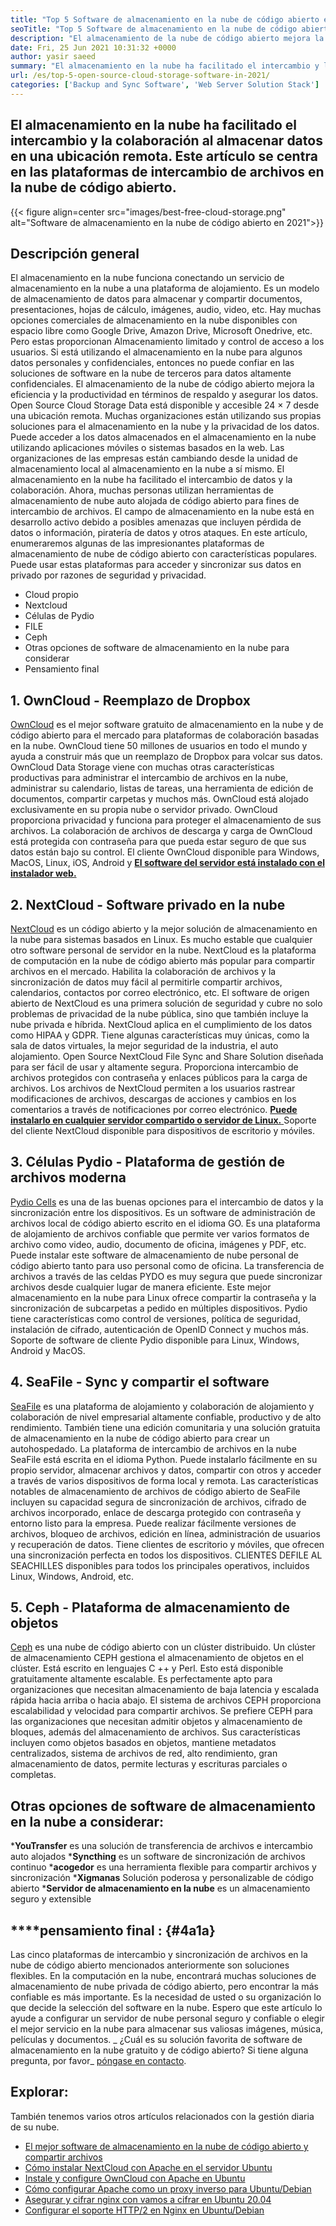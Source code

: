 ```yaml
---
title: "Top 5 Software de almacenamiento en la nube de código abierto en 2021 en 2021" 
seoTitle: "Top 5 Software de almacenamiento en la nube de código abierto en 2021 en 2021" 
description: "El almacenamiento de la nube de código abierto mejora la eficiencia y la productividad en términos de respaldo y asegurar los datos. Este artículo se centra en las mejores aplicaciones de almacenamiento en la nube." 
date: Fri, 25 Jun 2021 10:31:32 +0000
author: yasir saeed
summary: "El almacenamiento en la nube ha facilitado el intercambio y la colaboración al almacenar datos en una ubicación remota. Este artículo se centra en las plataformas de intercambio de archivos en la nube de código abierto." 
url: /es/top-5-open-source-cloud-storage-software-in-2021/
categories: ['Backup and Sync Software', 'Web Server Solution Stack']
---
```


## El almacenamiento en la nube ha facilitado el intercambio y la colaboración al almacenar datos en una ubicación remota. Este artículo se centra en las plataformas de intercambio de archivos en la nube de código abierto.

{{< figure align=center src="images/best-free-cloud-storage.png" alt="Software de almacenamiento en la nube de código abierto en 2021">}}


## **Descripción general**
El almacenamiento en la nube funciona conectando un servicio de almacenamiento en la nube a una plataforma de alojamiento. Es un modelo de almacenamiento de datos para almacenar y compartir documentos, presentaciones, hojas de cálculo, imágenes, audio, video, etc. Hay muchas opciones comerciales de almacenamiento en la nube disponibles con espacio libre como Google Drive, Amazon Drive, Microsoft Onedrive, etc. Pero estas proporcionan Almacenamiento limitado y control de acceso a los usuarios. Si está utilizando el almacenamiento en la nube para algunos datos personales y confidenciales, entonces no puede confiar en las soluciones de software en la nube de terceros para datos altamente confidenciales. El almacenamiento de la nube de código abierto mejora la eficiencia y la productividad en términos de respaldo y asegurar los datos.
Open Source Cloud Storage Data está disponible y accesible 24 × 7 desde una ubicación remota. Muchas organizaciones están utilizando sus propias soluciones para el almacenamiento en la nube y la privacidad de los datos. Puede acceder a los datos almacenados en el almacenamiento en la nube utilizando aplicaciones móviles o sistemas basados ​​en la web. Las organizaciones de las empresas están cambiando desde la unidad de almacenamiento local al almacenamiento en la nube a sí mismo. El almacenamiento en la nube ha facilitado el intercambio de datos y la colaboración. Ahora, muchas personas utilizan herramientas de almacenamiento de nube auto alojada de código abierto para fines de intercambio de archivos. El campo de almacenamiento en la nube está en desarrollo activo debido a posibles amenazas que incluyen pérdida de datos o información, piratería de datos y otros ataques.
En este artículo, enumeraremos algunas de las impresionantes plataformas de almacenamiento de nube de código abierto con características populares. Puede usar estas plataformas para acceder y sincronizar sus datos en privado por razones de seguridad y privacidad.
  * Cloud propio
  * Nextcloud
  * Células de Pydio
  * FILE
  * Ceph
  * Otras opciones de software de almacenamiento en la nube para considerar
  * Pensamiento final

## 1. OwnCloud - Reemplazo de Dropbox
[OwnCloud][1] es el mejor software gratuito de almacenamiento en la nube y de código abierto para el mercado para plataformas de colaboración basadas en la nube. OwnCloud tiene 50 millones de usuarios en todo el mundo y ayuda a construir más que un reemplazo de Dropbox para volcar sus datos. OwnCloud Data Storage viene con muchas otras características productivas para administrar el intercambio de archivos en la nube, administrar su calendario, listas de tareas, una herramienta de edición de documentos, compartir carpetas y muchos más. OwnCloud está alojado exclusivamente en su propia nube o servidor privado. OwnCloud proporciona privacidad y funciona para proteger el almacenamiento de sus archivos. La colaboración de archivos de descarga y carga de OwnCloud está protegida con contraseña para que pueda estar seguro de que sus datos están bajo su control.
El cliente OwnCloud disponible para Windows, MacOS, Linux, iOS, Android y [**El software del servidor está instalado con el instalador web.** ][2]

## 2. NextCloud - Software privado en la nube
[NextCloud][3] es un código abierto y la mejor solución de almacenamiento en la nube para sistemas basados ​​en Linux. Es mucho estable que cualquier otro software personal de servidor en la nube. NextCloud es la plataforma de computación en la nube de código abierto más popular para compartir archivos en el mercado. Habilita la colaboración de archivos y la sincronización de datos muy fácil al permitirle compartir archivos, calendarios, contactos por correo electrónico, etc. El software de origen abierto de NextCloud es una primera solución de seguridad y cubre no solo problemas de privacidad de la nube pública, sino que también incluye la nube privada e híbrida. NextCloud aplica en el cumplimiento de los datos como HIPAA y GDPR.
Tiene algunas características muy únicas, como la sala de datos virtuales, la mejor seguridad de la industria, el auto alojamiento. Open Source NextCloud File Sync and Share Solution diseñada para ser fácil de usar y altamente segura. Proporciona intercambio de archivos protegidos con contraseña y enlaces públicos para la carga de archivos. Los archivos de NextCloud permiten a los usuarios rastrear modificaciones de archivos, descargas de acciones y cambios en los comentarios a través de notificaciones por correo electrónico. [**Puede instalarlo en cualquier servidor compartido o servidor de Linux.** ][4]
Soporte del cliente NextCloud disponible para dispositivos de escritorio y móviles.

## 3. Células Pydio - Plataforma de gestión de archivos moderna
[Pydio Cells][5] es una de las buenas opciones para el intercambio de datos y la sincronización entre los dispositivos. Es un software de administración de archivos local de código abierto escrito en el idioma GO. Es una plataforma de alojamiento de archivos confiable que permite ver varios formatos de archivo como video, audio, documento de oficina, imágenes y PDF, etc. Puede instalar este software de almacenamiento de nube personal de código abierto tanto para uso personal como de oficina. La transferencia de archivos a través de las celdas PYDO es muy segura que puede sincronizar archivos desde cualquier lugar de manera eficiente. Este mejor almacenamiento en la nube para Linux ofrece compartir la contraseña y la sincronización de subcarpetas a pedido en múltiples dispositivos. Pydio tiene características como control de versiones, política de seguridad, instalación de cifrado, autenticación de OpenID Connect y muchos más.
Soporte de software de cliente Pydio disponible para Linux, Windows, Android y MacOS.

## 4. SeaFile - Sync y compartir el software
[SeaFile][6] es una plataforma de alojamiento y colaboración de alojamiento y colaboración de nivel empresarial altamente confiable, productivo y de alto rendimiento. También tiene una edición comunitaria y una solución gratuita de almacenamiento en la nube de código abierto para crear un autohospedado. La plataforma de intercambio de archivos en la nube SeaFile está escrita en el idioma Python.
Puede instalarlo fácilmente en su propio servidor, almacenar archivos y datos, compartir con otros y acceder a través de varios dispositivos de forma local y remota. Las características notables de almacenamiento de archivos de código abierto de SeaFile incluyen su capacidad segura de sincronización de archivos, cifrado de archivos incorporado, enlace de descarga protegido con contraseña y entorno listo para la empresa. Puede realizar fácilmente versiones de archivos, bloqueo de archivos, edición en línea, administración de usuarios y recuperación de datos. Tiene clientes de escritorio y móviles, que ofrecen una sincronización perfecta en todos los dispositivos.
CLIENTES DEFILE AL SEACHILLES disponibles para todos los principales operativos, incluidos Linux, Windows, Android, etc.

## 5. Ceph - Plataforma de almacenamiento de objetos
[Ceph][7] es una nube de código abierto con un clúster distribuido. Un clúster de almacenamiento CEPH gestiona el almacenamiento de objetos en el clúster. Está escrito en lenguajes C ++ y Perl. Esto está disponible gratuitamente altamente escalable. Es perfectamente apto para organizaciones que necesitan almacenamiento de baja latencia y escalada rápida hacia arriba o hacia abajo. El sistema de archivos CEPH proporciona escalabilidad y velocidad para compartir archivos. Se prefiere CEPH para las organizaciones que necesitan admitir objetos y almacenamiento de bloques, además del almacenamiento de archivos.
Sus características incluyen como objetos basados ​​en objetos, mantiene metadatos centralizados, sistema de archivos de red, alto rendimiento, gran almacenamiento de datos, permite lecturas y escrituras parciales o completas.

## Otras opciones de software de almacenamiento en la nube a considerar:
  ***YouTransfer**  es una solución de transferencia de archivos e intercambio auto alojados
  ***Syncthing**  es un software de sincronización de archivos continuo
  ***acogedor**  es una herramienta flexible para compartir archivos y sincronización
  ***Xigmanas**  Solución poderosa y personalizable de código abierto
  ***Servidor de almacenamiento en la nube**  es un almacenamiento seguro y extensible

## ****pensamiento final **:** {#4a1a}
Las cinco plataformas de intercambio y sincronización de archivos en la nube de código abierto mencionados anteriormente son soluciones flexibles. En la computación en la nube, encontrará muchas soluciones de almacenamiento de nube privada de código abierto, pero encontrar la más confiable es más importante. Es la necesidad de usted o su organización lo que decide la selección del software en la nube. Espero que este artículo lo ayude a configurar un servidor de nube personal seguro y confiable o elegir el mejor servicio en la nube para almacenar sus valiosas imágenes, música, películas y documentos.
_ ¿Cuál es su solución favorita de software de almacenamiento en la nube gratuito y de código abierto? Si tiene alguna pregunta, por favor_ [póngase en contacto][8].

## Explorar:
También tenemos varios otros artículos relacionados con la gestión diaria de su nube.
  * [El mejor software de almacenamiento en la nube de código abierto y compartir archivos][9]
  * [Cómo instalar NextCloud con Apache en el servidor Ubuntu][4]
  * [Instale y configure OwnCloud con Apache en Ubuntu][2]
  * [Cómo configurar Apache como un proxy inverso para Ubuntu/Debian][10]
  * [Asegurar y cifrar nginx con vamos a cifrar en Ubuntu 20.04][11]
  * [Configurar el soporte HTTP/2 en Nginx en Ubuntu/Debian][12]

  
[1]: https://owncloud.com/
[2]: https://blog.containerize.com/backup-and-sync-software/how-to-install-and-configure-owncloud-with-apache-on-ubuntu/
[3]: https://nextcloud.com/
[4]: https://blog.containerize.com/backup-and-sync-software/how-to-install-nextcloud-with-apache-on-ubuntu-server/
[5]: https://pydio.com/
[6]: https://www.seafile.com/
[7]: https://ceph.io/en/
[8]: mailto:yasir.saeed@aspose.com
[9]: https://products.containerize.com/backup-and-sync/
[10]: https://blog.containerize.com/web-server-solution-stack/how-to-configure-apache-as-a-reverse-proxy-for-ubuntudebian/
[11]: https://blog.containerize.com/web-server-solution-stack/how-to-secure-nginx-with-letsencrypt-on-ubuntu-20-04/
[12]: https://blog.containerize.com/web-server-solution-stack/how-to-configure-http2-support-in-nginx-on-ubuntudebian/
